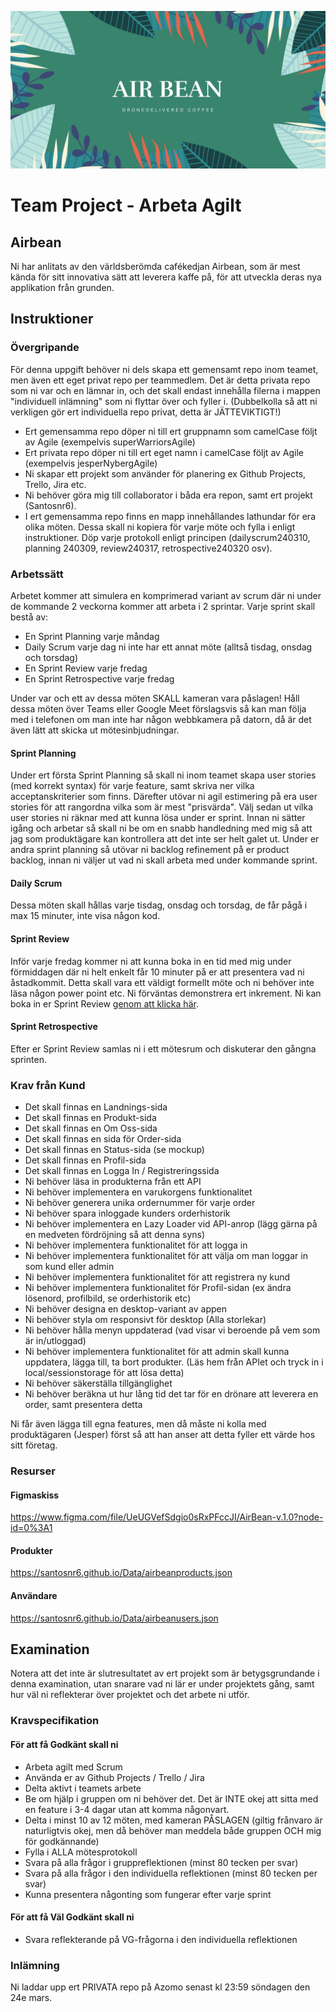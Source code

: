 ![AirBean](poster.png)

# Team Project - Arbeta Agilt

## Airbean
Ni har anlitats av den världsberömda cafékedjan Airbean, som är mest kända för sitt innovativa sätt att leverera kaffe på, för att utveckla deras nya applikation från grunden.

## Instruktioner

### Övergripande
För denna uppgift behöver ni dels skapa ett gemensamt repo inom teamet, men även ett eget privat repo per teammedlem. Det är detta privata repo som ni var och en lämnar in, och det skall endast innehålla filerna i mappen "individuell inlämning" som ni flyttar över och fyller i. (Dubbelkolla så att ni verkligen gör ert individuella repo privat, detta är JÄTTEVIKTIGT!)

* Ert gemensamma repo döper ni till ert gruppnamn som camelCase följt av Agile (exempelvis superWarriorsAgile)
* Ert privata repo döper ni till ert eget namn i camelCase följt av Agile (exempelvis jesperNybergAgile)
* Ni skapar ett projekt som använder för planering ex Github Projects, Trello, Jira etc.
* Ni behöver göra mig till collaborator i båda era repon, samt ert projekt (Santosnr6).
* I ert gemensamma repo finns en mapp innehållandes lathundar för era olika möten. Dessa skall ni kopiera för varje möte och fylla i enligt instruktioner. Döp varje protokoll enligt principen (dailyscrum240310, planning 240309, review240317, retrospective240320 osv).

### Arbetssätt
Arbetet kommer att simulera en komprimerad variant av scrum där ni under de kommande 2 veckorna kommer att arbeta i 2 sprintar. 
Varje sprint skall bestå av:
* En Sprint Planning varje måndag
* Daily Scrum varje dag ni inte har ett annat möte (alltså tisdag, onsdag och torsdag)
* En Sprint Review varje fredag
* En Sprint Retrospective varje fredag

Under var och ett av dessa möten SKALL kameran vara påslagen! Håll dessa möten över Teams eller Google Meet förslagsvis så kan man följa med i telefonen om man inte har någon webbkamera på datorn, då är det även lätt att skicka ut mötesinbjudningar. 

#### Sprint Planning
Under ert första Sprint Planning så skall ni inom teamet skapa user stories (med korrekt syntax) för varje feature, samt skriva ner vilka acceptanskriterier som finns. Därefter utövar ni agil estimering på era user stories för att rangordna vilka som är mest "prisvärda". Välj sedan ut vilka user stories ni räknar med att kunna lösa under er sprint. Innan ni sätter igång och arbetar så skall ni be om en snabb handledning med mig så att jag som produktägare kan kontrollera att det inte ser helt galet ut. Under er andra sprint planning så utövar ni backlog refinement på er product backlog, innan ni väljer ut vad ni skall arbeta med under kommande sprint.

#### Daily Scrum
Dessa möten skall hållas varje tisdag, onsdag och torsdag, de får pågå i max 15 minuter, inte visa någon kod.

#### Sprint Review
Inför varje fredag kommer ni att kunna boka in en tid med mig under förmiddagen där ni helt enkelt får 10 minuter på er att presentera vad ni åstadkommit. Detta skall vara ett väldigt formellt möte och ni behöver inte läsa någon power point etc. Ni förväntas demonstrera ert inkrement. Ni kan boka in er Sprint Review [genom att klicka här](https://docs.google.com/document/d/1H_Pjm0BVmw7EPng_f3PCmG-zmxDvCf9rSttRFnD-cYY/edit?usp=sharing).

#### Sprint Retrospective
Efter er Sprint Review samlas ni i ett mötesrum och diskuterar den gångna sprinten.

### Krav från Kund
* Det skall finnas en Landnings-sida
* Det skall finnas en Produkt-sida
* Det skall finnas en Om Oss-sida
* Det skall finnas en sida för Order-sida
* Det skall finnas en Status-sida (se mockup)
* Det skall finnas en Profil-sida
* Det skall finnas en Logga In / Registreringssida
* Ni behöver läsa in produkterna från ett API
* Ni behöver implementera en varukorgens funktionalitet
* Ni behöver generera unika ordernummer för varje order
* Ni behöver spara inloggade kunders orderhistorik
* Ni behöver implementera en Lazy Loader vid API-anrop (lägg gärna på en medveten fördröjning så att denna syns) 
* Ni behöver implementera funktionalitet för att logga in
* Ni behöver implementera funktionalitet för att välja om man loggar in som kund eller admin
* Ni behöver implementera funktionalitet för att registrera ny kund
* Ni behöver implementera funktionalitet för Profil-sidan (ex ändra lösenord, profilbild, se orderhistorik etc)
* Ni behöver designa en desktop-variant av appen
* Ni behöver styla om responsivt för desktop (Alla storlekar)
* Ni behöver hålla menyn uppdaterad (vad visar vi beroende på vem som är in/utloggad)
* Ni behöver implementera funktionalitet för att admin skall kunna uppdatera, lägga till, ta bort produkter. (Läs hem från APIet och tryck in i local/sessionstorage för att lösa detta)
* Ni behöver säkerställa tillgänglighet
* Ni behöver beräkna ut hur lång tid det tar för en drönare att leverera en order, samt presentera detta

Ni får även lägga till egna features, men då måste ni kolla med produktägaren (Jesper) först så att han anser att detta fyller ett värde hos sitt företag.

### Resurser

#### Figmaskiss

https://www.figma.com/file/UeUGVefSdgio0sRxPFccJI/AirBean-v.1.0?node-id=0%3A1

#### Produkter

https://santosnr6.github.io/Data/airbeanproducts.json

#### Användare

https://santosnr6.github.io/Data/airbeanusers.json

## Examination
Notera att det inte är slutresultatet av ert projekt som är betygsgrundande i denna examination, utan snarare vad ni lär er under projektets gång, samt hur väl ni reflekterar över projektet och det arbete ni utför.

### Kravspecifikation

#### För att få Godkänt skall ni
* Arbeta agilt med Scrum
* Använda er av Github Projects / Trello / Jira
* Delta aktivt i teamets arbete
* Be om hjälp i gruppen om ni behöver det. Det är INTE okej att sitta med en feature i 3-4 dagar utan att komma någonvart.
* Delta i minst 10 av 12 möten, med kameran PÅSLAGEN (giltig frånvaro är naturligtvis okej, men då behöver man meddela både gruppen OCH mig för godkännande)
* Fylla i ALLA mötesprotokoll
* Svara på alla frågor i gruppreflektionen (minst 80 tecken per svar)
* Svara på alla frågor i den individuella reflektionen (minst 80 tecken per svar)
* Kunna presentera någonting som fungerar efter varje sprint

#### För att få Väl Godkänt skall ni
* Svara reflekterande på VG-frågorna i den individuella reflektionen

### Inlämning
Ni laddar upp ert PRIVATA repo på Azomo senast kl 23:59 söndagen den 24e mars.
